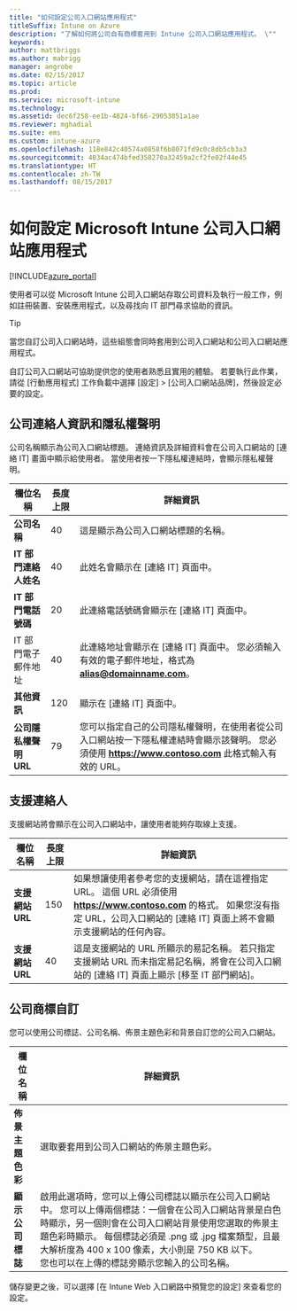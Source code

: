 ```yaml
---
title: "如何設定公司入口網站應用程式"
titleSuffix: Intune on Azure
description: "了解如何將公司自有商標套用到 Intune 公司入口網站應用程式。 \""
keywords: 
author: mattbriggs
ms.author: mabrigg
manager: angrobe
ms.date: 02/15/2017
ms.topic: article
ms.prod: 
ms.service: microsoft-intune
ms.technology: 
ms.assetid: dec6f258-ee1b-4824-bf66-29053051a1ae
ms.reviewer: mghadial
ms.suite: ems
ms.custom: intune-azure
ms.openlocfilehash: 118e842c40574a0858f6b8071fd9c0c8db5cb3a3
ms.sourcegitcommit: 4034ac474bfed358270a32459a2cf2fe02f44e45
ms.translationtype: HT
ms.contentlocale: zh-TW
ms.lasthandoff: 08/15/2017
---
```

# <a name="how-to-configure-the-microsoft-intune-company-portal-app"></a>如何設定 Microsoft Intune 公司入口網站應用程式

[!INCLUDE[azure_portal](./includes/azure_portal.md)]

使用者可以從 Microsoft Intune 公司入口網站存取公司資料及執行一般工作，例如註冊裝置、安裝應用程式，以及尋找向 IT 部門尋求協助的資訊。        

> [!Tip]        
> 當您自訂公司入口網站時，這些組態會同時套用到公司入口網站和公司入口網站應用程式。       

自訂公司入口網站可協助提供您的使用者熟悉且實用的體驗。 若要執行此作業，請從 [行動應用程式] 工作負載中選擇 [設定] > [公司入口網站品牌]，然後設定必要的設定。      

## <a name="company-contact-information-and-privacy-statement"></a>公司連絡人資訊和隱私權聲明        
公司名稱顯示為公司入口網站標題。 連絡資訊及詳細資料會在公司入口網站的 [連絡 IT] 畫面中顯示給使用者。 當使用者按一下隱私權連結時，會顯示隱私權聲明。        


|欄位名稱|長度上限|詳細資訊|        
|-|-|-|     
|**公司名稱**|40|這是顯示為公司入口網站標題的名稱。|        
|**IT 部門連絡人姓名**|40|此姓名會顯示在 [連絡 IT] 頁面中。|      
|**IT 部門電話號碼**|20|此連絡電話號碼會顯示在 [連絡 IT] 頁面中。|        
|IT 部門電子郵件地址|40|此連絡地址會顯示在 [連絡 IT] 頁面中。 您必須輸入有效的電子郵件地址，格式為 **alias@domainname.com**。|     
|**其他資訊**|120|顯示在 [連絡 IT] 頁面中。|      
|**公司隱私權聲明 URL**|79|您可以指定自己的公司隱私權聲明，在使用者從公司入口網站按一下隱私權連結時會顯示該聲明。 您必須使用 **https://www.contoso.com** 此格式輸入有效的 URL。|        

## <a name="support-contacts"></a>支援連絡人     
支援網站將會顯示在公司入口網站中，讓使用者能夠存取線上支援。        



|欄位名稱|長度上限|詳細資訊|        
|-|-|-|     
|**支援網站 URL**|150|如果想讓使用者參考您的支援網站，請在這裡指定 URL。 這個 URL 必須使用 **https://www.contoso.com** 的格式。 如果您沒有指定 URL，公司入口網站的 [連絡 IT] 頁面上將不會顯示支援網站的任何內容。|        
|**支援網站 URL**|40|這是支援網站的 URL 所顯示的易記名稱。 若只指定支援網站 URL 而未指定易記名稱，將會在公司入口網站的 [連絡 IT] 頁面上顯示 [移至 IT 部門網站]。       

## <a name="company-branding-customization"></a>公司商標自訂       
您可以使用公司標誌、公司名稱、佈景主題色彩和背景自訂您的公司入口網站。     



|欄位名稱|詳細資訊|       
|-|-|       
|**佈景主題色彩**|選取要套用到公司入口網站的佈景主題色彩。|      
|**顯示公司標誌**|啟用此選項時，您可以上傳公司標誌以顯示在公司入口網站中。 您可以上傳兩個標誌：一個會在公司入口網站背景是白色時顯示，另一個則會在公司入口網站背景使用您選取的佈景主題色彩時顯示。 每個標誌必須是 .png 或 .jpg 檔案類型，且最大解析度為 400 x 100 像素，大小則是 750 KB 以下。<br>您也可以在上傳的標誌旁顯示您輸入的公司名稱。|      

儲存變更之後，可以選擇 [在 Intune Web 入口網路中預覽您的設定] 來查看您的設定。
